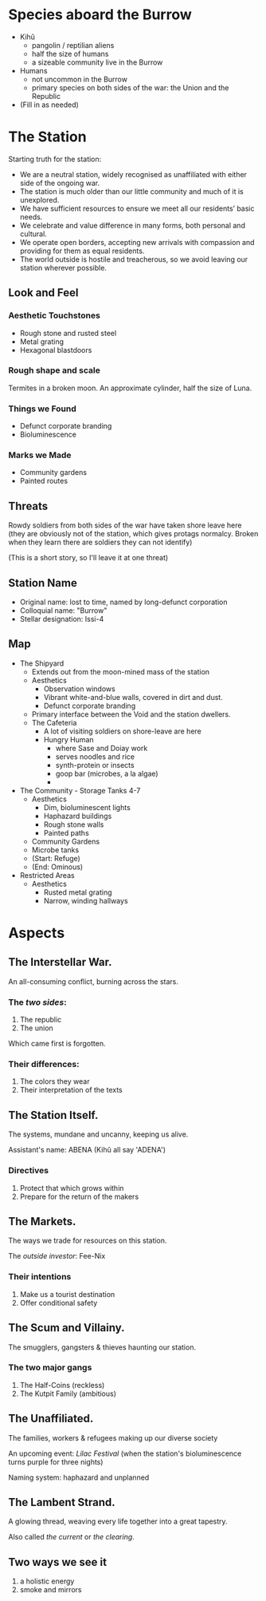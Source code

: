 # Species aboard the Burrow

- Kihû
	+ pangolin / reptilian aliens
	+ half the size of humans
	+ a sizeable community live in the Burrow
- Humans
	+ not uncommon in the Burrow
	+ primary species on both sides of the war: the Union and the Republic
- (Fill in as needed)

# The Station

Starting truth for the station:

- We are a neutral station, widely recognised as unaffiliated with either side of the ongoing war.
- The station is much older than our little community and much of it is unexplored.
- We have sufficient resources to ensure we meet all our residents’ basic needs.
- We celebrate and value difference in many forms, both personal and cultural.
- We operate open borders, accepting new arrivals with compassion and providing for them as equal residents.
- The world outside is hostile and treacherous, so we avoid leaving our station wherever possible.

## Look and Feel

### Aesthetic Touchstones

- Rough stone and rusted steel
- Metal grating
- Hexagonal blastdoors

### Rough shape and scale

Termites in a broken moon.
An approximate cylinder, half the size of Luna.

### Things we Found

- Defunct corporate branding
- Bioluminescence

### Marks we Made

- Community gardens
- Painted routes

## Threats

Rowdy soldiers from both sides of the war have taken shore leave here
(they are obviously not of the station, which gives protags normalcy. Broken when they learn there are soldiers they can not identify)

(This is a short story, so I'll leave it at one threat)


## Station Name

- Original name: lost to time, named by long-defunct corporation
- Colloquial name: "Burrow"
- Stellar designation: Issi-4

## Map

- The Shipyard
	+ Extends out from the moon-mined mass of the station
	+ Aesthetics
		* Observation windows
		* Vibrant white-and-blue walls, covered in dirt and dust.
		* Defunct corporate branding
	+ Primary interface between the Void and the station dwellers.
	+ The Cafeteria
		* A lot of visiting soldiers on shore-leave are here
		* Hungry Human
			- where Sase and Doiay work
			- serves noodles and rice
			- synth-protein or insects
			- goop bar (microbes, a la algae)
			- 
- The Community - Storage Tanks 4-7
	+ Aesthetics
		* Dim, bioluminescent lights
		* Haphazard buildings
		* Rough stone walls
		* Painted paths
	+ Community Gardens
	+ Microbe tanks
	+ (Start: Refuge)
	+ (End: Ominous)
- Restricted Areas
	+ Aesthetics
		* Rusted metal grating
		* Narrow, winding hallways

# Aspects

## The Interstellar War.

An all-consuming conflict, burning across the stars.

### The *two sides*:

1. The republic
2. The union

Which came first is forgotten.

### Their differences:

1. The colors they wear
2. Their interpretation of the texts

## The Station Itself.

The systems, mundane and uncanny, keeping us alive.

Assistant's name: ABENA
(Kihû all say 'ADENA')

### Directives

1. Protect that which grows within
2. Prepare for the return of the makers


## The Markets.

The ways we trade for resources on this station.

The *outside investor*: Fee-Nix

### Their intentions

1. Make us a tourist destination
2. Offer conditional safety

## The Scum and Villainy.

The smugglers, gangsters & thieves haunting our station.

### The two major gangs

1. The Half-Coins (reckless)
2. The Kutpit Family (ambitious)

## The Unaffiliated.

The families, workers & refugees making up our diverse society

An upcoming event: *Lilac Festival* (when the station's bioluminescence turns purple for three nights)

Naming system: haphazard and unplanned

## The Lambent Strand.

A glowing thread, weaving every life together into a great tapestry.

Also called _the current_ or _the clearing_.

## Two ways we see it

1. a holistic energy
2. smoke and mirrors